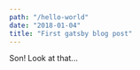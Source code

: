 ```yaml
---
path: "/hello-world"
date: "2018-01-04"
title: "First gatsby blog post"
---
```


Son! Look at that...
